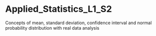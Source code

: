 # Applied_Statistics_L1_S2
Concepts of mean, standard deviation, confidence interval and normal probability distribution with real data analysis

